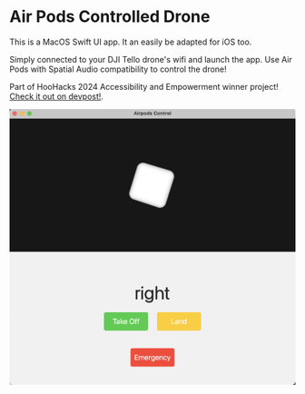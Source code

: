 # Air Pods Controlled Drone

This is a MacOS Swift UI app. It an easily be adapted for iOS too. 

Simply connected to your DJI Tello drone's wifi and launch the app. Use Air Pods with Spatial Audio compatibility to control the drone!

Part of HooHacks 2024 Accessibility and Empowerment winner project! [Check it out on devpost!](https://devpost.com/software/raven-tg9ksp?ref_content=my-projects-tab&ref_feature=my_projects).


![UI View](https://raw.githubusercontent.com/sidlakkoju/Airpods-Controlled-Drone/main/UI_view.png)
